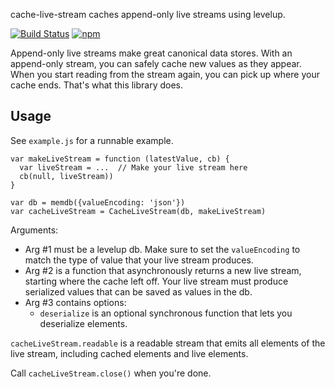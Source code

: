 cache-live-stream caches append-only live streams using levelup.

[![Build Status](https://travis-ci.org/paulkernfeld/cache-live-stream.svg)](https://travis-ci.org/paulkernfeld/cache-live-stream) [![npm](https://img.shields.io/npm/dt/cache-live-stream.svg)](https://www.npmjs.com/package/cache-live-stream)

Append-only live streams make great canonical data stores. With an append-only stream, you can safely cache new values as they appear. When you start reading from the stream again, you can pick up where your cache ends. That's what this library does.

Usage
-----

See `example.js` for a runnable example.

```
var makeLiveStream = function (latestValue, cb) {
  var liveStream = ...  // Make your live stream here
  cb(null, liveStream))
}

var db = memdb({valueEncoding: 'json'})
var cacheLiveStream = CacheLiveStream(db, makeLiveStream)
```

Arguments:

- Arg #1 must be a levelup db. Make sure to set the `valueEncoding` to match the type of value that your live stream produces.
- Arg #2 is a function that asynchronously returns a new live stream, starting where the cache left off. Your live stream must produce serialized values that can be saved as values in the db.
- Arg #3 contains options:
  - `deserialize` is an optional synchronous function that lets you deserialize elements.

`cacheLiveStream.readable` is a readable stream that emits all elements of the live stream, including cached elements and live elements.

Call `cacheLiveStream.close()` when you're done.
